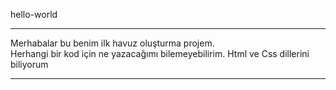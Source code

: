 hello-world
<hr/>
Merhabalar bu benim ilk havuz oluşturma projem.
<br/>
Herhangi bir kod için ne yazacağımı bilemeyebilirim.
Html ve Css dillerini biliyorum
<hr/>

